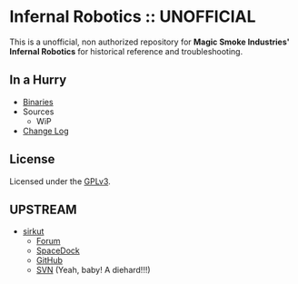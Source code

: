 # Infernal Robotics :: UNOFFICIAL

This is a unofficial, non authorized repository for **Magic Smoke Industries' Infernal Robotics** for historical reference and troubleshooting.


## In a Hurry
* [Binaries](https://github.com/net-lisias-ksph/InfernalRobotics/tree/Archive)
* Sources
	+ WiP
* [Change Log](./CHANGE_LOG.md)


## License

Licensed under the [GPLv3](https://www.gnu.org/licenses/gpl-3.0.en.html).


## UPSTREAM

* [sirkut](https://forum.kerbalspaceprogram.com/index.php?/profile/57229-sirkut/)
	+ [Forum](https://forum.kerbalspaceprogram.com/index.php?/topic/104535-*)
	+ [SpaceDock](https://spacedock.info/mod/657/Magic%20Smoke%20Industries%20Infernal%20Robotics)
	+ [GitHub](https://github.com/MagicSmokeIndustries/InfernalRobotics)
	+ [SVN](http://svn.mumech.com/KSP/) (Yeah, baby! A diehard!!!)
